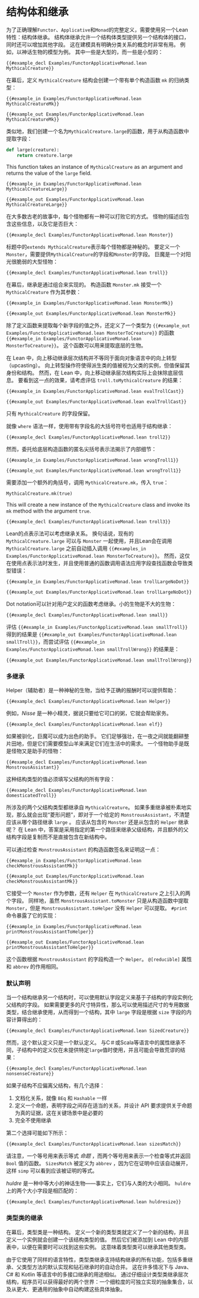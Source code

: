 # 结构体和继承

为了正确理解`Functor`、`Applicative`和`Monad`的完整定义，需要使用另一个Lean特性：结构体继承。
结构体继承允许一个结构体类型提供另一个结构体的接口，同时还可以增加其他字段。
这在建模具有明确分类关系的概念时非常有用。
例如，以神话生物的模型为例。
其中一些是大型的，而一些是小型的：

```lean
{{#example_decl Examples/FunctorApplicativeMonad.lean MythicalCreature}}
```

在幕后，定义 `MythicalCreature` 结构会创建一个带有单个构造函数 `mk` 的归纳类型：

```lean
{{#example_in Examples/FunctorApplicativeMonad.lean MythicalCreatureMk}}
```



```output info
{{#example_out Examples/FunctorApplicativeMonad.lean MythicalCreatureMk}}
```

类似地，我们创建一个名为`MythicalCreature.large`的函数，用于从构造函数中提取字段：

```python
def large(creature):
    return creature.large
```

This function takes an instance of `MythicalCreature` as an argument and returns the value of the `large` field.

```lean
{{#example_in Examples/FunctorApplicativeMonad.lean MythicalCreatureLarge}}
```



```output info
{{#example_out Examples/FunctorApplicativeMonad.lean MythicalCreatureLarge}}
```

在大多数古老的故事中，每个怪物都有一种可以打败它的方式。
怪物的描述应包含这些信息，以及它是否巨大：

```lean
{{#example_decl Examples/FunctorApplicativeMonad.lean Monster}}
```

标题中的`extends MythicalCreature`表示每个怪物都是神秘的。
要定义一个`Monster`，需要提供`MythicalCreature`的字段和`Monster`的字段。
巨魔是一个对阳光很脆弱的大型怪物：

```lean
{{#example_decl Examples/FunctorApplicativeMonad.lean troll}}
```

在幕后，继承是通过组合来实现的。
构造函数 `Monster.mk` 接受一个 `MythicalCreature` 作为其参数：

```lean
{{#example_in Examples/FunctorApplicativeMonad.lean MonsterMk}}
```



```output info
{{#example_out Examples/FunctorApplicativeMonad.lean MonsterMk}}
```

除了定义函数来提取每个新字段的值之外，还定义了一个类型为 `{{#example_out Examples/FunctorApplicativeMonad.lean MonsterToCreature}}` 的函数 `{{#example_in Examples/FunctorApplicativeMonad.lean MonsterToCreature}}`。
这个函数可以用来提取底层的生物。

在 Lean 中，向上移动继承层次结构并不等同于面向对象语言中的向上转型（upcasting）。
向上转型操作符使得派生类的值被视为父类的实例，但值保留其身份和结构。
然而，在 Lean 中，向上移动继承层次结构实际上会抹除底层信息。
要看到这一点的效果，请考虑评估 `troll.toMythicalCreature` 的结果：

```lean
{{#example_in Examples/FunctorApplicativeMonad.lean evalTrollCast}}
```



```output info
{{#example_out Examples/FunctorApplicativeMonad.lean evalTrollCast}}
```

只有 `MythicalCreature` 的字段保留。

就像 `where` 语法一样，使用带有字段名的大括号符号也适用于结构继承：

```lean
{{#example_decl Examples/FunctorApplicativeMonad.lean troll2}}
```

然而，委托给底层构造函数的匿名尖括号表示法揭示了内部细节：

```lean
{{#example_in Examples/FunctorApplicativeMonad.lean wrongTroll1}}
```



```output error
{{#example_out Examples/FunctorApplicativeMonad.lean wrongTroll1}}
```

需要添加一个额外的角括号，调用 `MythicalCreature.mk`，传入 `true`：

```
MythicalCreature.mk(true)
```

This will create a new instance of the `MythicalCreature` class and invoke its `mk` method with the argument `true`.

```lean
{{#example_decl Examples/FunctorApplicativeMonad.lean troll3}}
```

Lean的点表示法可以考虑继承关系。
换句话说，现有的 `MythicalCreature.large` 可以与 `Monster` 一起使用，并且Lean会在调用 `MythicalCreature.large` 之前自动插入调用 `{{#examples_in Examples/FunctorApplicativeMonad.lean MonsterToCreature}}`。
然而，这仅在使用点表示法时发生，并且使用普通的函数调用语法应用字段查找函数会导致类型错误：

```lean
{{#example_in Examples/FunctorApplicativeMonad.lean trollLargeNoDot}}
```



```output error
{{#example_out Examples/FunctorApplicativeMonad.lean trollLargeNoDot}}
```

 Dot notation可以针对用户定义的函数考虑继承。小的生物是不大的生物：

```lean
{{#example_decl Examples/FunctorApplicativeMonad.lean small}}
```

评估 `{{#example_in Examples/FunctorApplicativeMonad.lean smallTroll}}` 得到的结果是 `{{#example_out Examples/FunctorApplicativeMonad.lean smallTroll}}`，而尝试评估 `{{#example_in Examples/FunctorApplicativeMonad.lean smallTrollWrong}}` 的结果是：

```output error
{{#example_out Examples/FunctorApplicativeMonad.lean smallTrollWrong}}
```

### 多继承

Helper（辅助者）是一种神秘的生物，当给予正确的报酬时可以提供帮助：

```lean
{{#example_decl Examples/FunctorApplicativeMonad.lean Helper}}
```

例如，*Nisse* 是一种小精灵，据说只要给它可口的粥，它就会帮助家务。

```lean
{{#example_decl Examples/FunctorApplicativeMonad.lean elf}}
```

如果被驯化，巨魔可以成为出色的助手。
它们足够强壮，在一夜之间就能翻耕整片田地，但是它们需要模型山羊来满足它们在生活中的需求。
一个怪物助手是既是怪物又是助手的怪物：

```lean
{{#example_decl Examples/FunctorApplicativeMonad.lean MonstrousAssistant}}
```

这种结构类型的值必须填写父结构的所有字段：

```lean
{{#example_decl Examples/FunctorApplicativeMonad.lean domesticatedTroll}}
```

所涉及的两个父结构类型都继承自 `MythicalCreature`。
如果多重继承被朴素地实现，那么就会出现“菱形问题”，即对于一个给定的 `MonstrousAssistant`，不清楚应该从哪个路径继承 `large` 。 应该从包含的 `Monster` 还是从包含的 `Helper` 继承呢？
在 Lean 中，答案是采用指定的第一个路径来继承父级结构，并且额外的父结构字段是复制而不是直接包含在新结构中。

可以通过检查 `MonstrousAssistant` 的构造函数签名来证明这一点：

```lean
{{#example_in Examples/FunctorApplicativeMonad.lean checkMonstrousAssistantMk}}
```



```output info
{{#example_out Examples/FunctorApplicativeMonad.lean checkMonstrousAssistantMk}}
```

它接受一个 `Monster` 作为参数，还有 `Helper` 在 `MythicalCreature` 之上引入的两个字段。
同样地，虽然 `MonstrousAssistant.toMonster` 只是从构造函数中提取 `Monster`，但是 `MonstrousAssistant.toHelper` 没有 `Helper` 可以提取。
`#print` 命令暴露了它的实现：

```lean
{{#example_in Examples/FunctorApplicativeMonad.lean printMonstrousAssistantToHelper}}
```



```output info
{{#example_out Examples/FunctorApplicativeMonad.lean printMonstrousAssistantToHelper}}
```

这个函数根据 `MonstrousAssistant` 的字段构造一个 `Helper`。
`@[reducible]` 属性和 `abbrev` 的作用相同。

### 默认声明

当一个结构继承另一个结构时，可以使用默认字段定义来基于子结构的字段实例化父结构的字段。
如果需要更多的尺寸特异性，那么可以使用描述尺寸的专用数据类型，结合继承使用，从而得到一个结构，其中 `large` 字段是根据 `size` 字段的内容计算得出的：

```lean
{{#example_decl Examples/FunctorApplicativeMonad.lean SizedCreature}}
```

然而，这个默认定义只是一个默认定义。
与C＃或Scala等语言中的属性继承不同，子结构中的定义仅在未提供特定`large`值时使用，并且可能会导致荒谬的结果：

```lean
{{#example_decl Examples/FunctorApplicativeMonad.lean nonsenseCreature}}
```

如果子结构不应偏离父结构，有几个选择：

 1. 文档化关系，就像 `BEq` 和 `Hashable` 一样
 2. 定义一个命题，表明字段之间存在适当的关系，并设计 API 要求提供关于命题为真的证据，这在关键场景中是必要的
 3. 完全不使用继承

第二个选择可能如下所示：

```lean
{{#example_decl Examples/FunctorApplicativeMonad.lean sizesMatch}}
```

请注意，一个等号用来表示等式 _命题_ ，而两个等号用来表示一个检查等式并返回 `Bool` 值的函数。
`SizesMatch` 被定义为 `abbrev` ，因为它在证明中应该自动展开，这样 `simp` 可以看到应该被证明的等式。

_huldre_ 是一种中等大小的神话生物——事实上，它们与人类的大小相同。
`huldre` 上的两个大小字段是相匹配的：

```lean
{{#example_decl Examples/FunctorApplicativeMonad.lean huldresize}}
```

### 类型类的继承

在幕后，类型类是一种结构。
定义一个新的类型类就定义了一个新的结构，并且定义一个实例就会创建一个该结构类型的值。
然后它们被添加到 Lean 中的内部表中，以便在需要时可以找到这些实例。
这意味着类型类可以继承其他类型类。

由于它使用了同样的语言特性，类型类继承支持结构继承的所有功能，包括多重继承、父类型方法的默认实现和钻石继承时的自动合并。
这在许多情况下与 Java、C# 和 Kotlin 等语言中的多接口继承的用途相似。
通过仔细设计类型类继承层次结构，程序员可以获得最好的两个世界：一个细粒度的可独立实现的抽象集合，以及从更大、更通用的抽象中自动构建这些具体抽象。